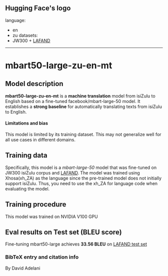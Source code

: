 Hugging Face's logo
---
language: 
- en
- zu
datasets:
- JW300 + [LAFAND](https://github.com/masakhane-io/lafand-mt)
---
# mbart50-large-zu-en-mt
## Model description
**mbart50-large-zu-en-mt** is a **machine translation** model from isiZulu to English based on a fine-tuned facebook/mbart-large-50 model.  It establishes a **strong baseline** for automatically translating texts from isiZulu to English.  


#### Limitations and bias
This model is limited by its training dataset. This may not generalize well for all use cases in different domains.  

## Training data
Specifically, this model is a *mbart-large-50* model that was fine-tuned on JW300 isiZulu corpus and [LAFAND](https://github.com/masakhane-io/lafand-mt). The model was trained using Xhosa(xh_ZA) as the language since the pre-trained model does not initially support isiZulu. Thus, you need to use the xh_ZA for language code when evaluating the model. 

## Training procedure
This model was trained on NVIDIA V100 GPU

## Eval results on Test set (BLEU score)
Fine-tuning mbart50-large achieves **33.56 BLEU** on [LAFAND test set](https://github.com/masakhane-io/lafand-mt)

### BibTeX entry and citation info
By David Adelani
```

```


